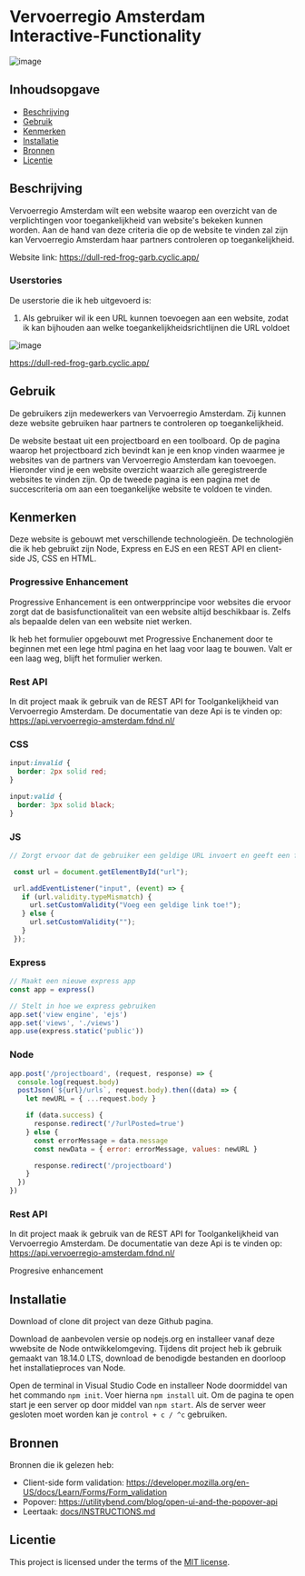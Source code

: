 # Vervoerregio Amsterdam Interactive-Functionality

![image](https://user-images.githubusercontent.com/112857487/230173713-252ca90d-0945-4d72-a056-a8e28f84f10f.png)

## Inhoudsopgave

  * [Beschrijving](#beschrijving)
  * [Gebruik](#gebruik)
  * [Kenmerken](#kenmerken)
  * [Installatie](#installatie)
  * [Bronnen](#bronnen)
  * [Licentie](#licentie)

## Beschrijving
<!-- In de Beschrijving staat kort beschreven wat voor project het is en wat je hebt gemaakt -->
Vervoerregio Amsterdam wilt een website waarop een overzicht van de verplichtingen voor toegankelijkheid van website's bekeken kunnen worden. Aan de hand van deze criteria die op de website te vinden zal zijn kan Vervoerregio Amsterdam haar partners controleren op toegankelijkheid.

Website link: https://dull-red-frog-garb.cyclic.app/

### Userstories
De userstorie die ik heb uitgevoerd is:
1. Als gebruiker wil ik een URL kunnen toevoegen aan een website, zodat ik kan bijhouden aan welke toegankelijkheidsrichtlijnen die URL voldoet

![image](https://user-images.githubusercontent.com/112857487/230037852-90d93918-4173-47e3-b728-c11b19aa1ff0.png)

https://dull-red-frog-garb.cyclic.app/

## Gebruik
<!--Bij Gebruik staat hoe je project er uit ziet, hoe het werkt en wat je er mee kan. -->
De gebruikers zijn medewerkers van Vervoerregio Amsterdam. Zij kunnen deze website gebruiken haar partners te controleren op toegankelijkheid.

De website bestaat uit een projectboard en een toolboard. Op de pagina waarop het projectboard zich bevindt kan je een knop vinden waarmee je websites van de partners van Vervoerregio Amsterdam kan toevoegen. Hieronder vind je een website overzicht waarzich alle geregistreerde websites te vinden zijn. Op de tweede pagina is een pagina met de succescriteria om aan een toegankelijke website te voldoen te vinden.

## Kenmerken
<!-- Bij Kenmerken staat welke technieken zijn gebruikt en hoe. Wat is de HTML structuur? Wat zijn de belangrijkste dingen in CSS? Wat is er met Javascript gedaan en hoe? Misschien heb je een framwork of library gebruikt? -->
Deze website is gebouwt met verschillende technologieën. De technologiën die ik heb gebruikt zijn Node, Express en EJS en een REST API en client-side JS, CSS en HTML.

### Progressive Enhancement
Progressive Enhancement is een ontwerpprincipe voor websites die ervoor zorgt dat de basisfunctionaliteit van een website altijd beschikbaar is. Zelfs als bepaalde delen van een website niet werken.

Ik heb het formulier opgebouwt met Progressive Enchanement door te beginnen met een lege html pagina en het laag voor laag te bouwen. Valt er een laag weg, blijft het formulier werken.

### Rest API
In dit project maak ik gebruik van de REST API for Toolgankelijkheid van Vervoerregio Amsterdam. De documentatie van deze Api is te vinden op: https://api.vervoerregio-amsterdam.fdnd.nl/


### CSS
```css
input:invalid {
  border: 2px solid red;
}

input:valid {
  border: 3px solid black;
}
```

### JS
```js
// Zorgt ervoor dat de gebruiker een geldige URL invoert en geeft een foutmelding als de URL niet correct is.

 const url = document.getElementById("url");

 url.addEventListener("input", (event) => {
   if (url.validity.typeMismatch) {
     url.setCustomValidity("Voeg een geldige link toe!");
   } else {
     url.setCustomValidity("");
   }
 });
```

### Express
```js
// Maakt een nieuwe express app
const app = express()

// Stelt in hoe we express gebruiken
app.set('view engine', 'ejs')
app.set('views', './views')
app.use(express.static('public'))
```

### Node
```js
app.post('/projectboard', (request, response) => {
  console.log(request.body)
  postJson(`${url}/urls`, request.body).then((data) => {
    let newURL = { ...request.body }

    if (data.success) {
      response.redirect('/?urlPosted=true')
    } else {
      const errorMessage = data.message
      const newData = { error: errorMessage, values: newURL }

      response.redirect('/projectboard')
    }
  })
})
```

### Rest API
In dit project maak ik gebruik van de REST API for Toolgankelijkheid van Vervoerregio Amsterdam. De documentatie van deze Api is te vinden op: https://api.vervoerregio-amsterdam.fdnd.nl/


Progresive enhancement

## Installatie
<!-- Bij Instalatie staat hoe een andere developer aan jouw repo kan werken -->
Download of clone dit project van deze Github pagina.

Download de aanbevolen versie op nodejs.org en installeer vanaf deze wwebsite de Node ontwikkelomgeving. Tijdens dit project heb ik gebruik gemaakt van 18.14.0 LTS, download de benodigde bestanden en doorloop het installatieproces van Node.

Open de terminal in Visual Studio Code en installeer Node doormiddel van het commando ``npm init``. Voer hierna ``npm install`` uit. Om de pagina te open start je een server op door middel van ``npm start``. Als de server weer gesloten moet worden kan je ``control + c / ^c`` gebruiken.

## Bronnen
Bronnen die ik gelezen heb:
* Client-side form validation: https://developer.mozilla.org/en-US/docs/Learn/Forms/Form_validation
* Popover: https://utilitybend.com/blog/open-ui-and-the-popover-api 
* Leertaak: [docs/INSTRUCTIONS.md](docs/INSTRUCTIONS.md)

## Licentie
This project is licensed under the terms of the [MIT license](./LICENSE).

